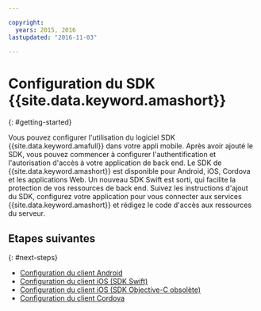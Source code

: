 ```yaml
---

copyright:
  years: 2015, 2016
lastupdated: "2016-11-03"

---
```


# Configuration du SDK {{site.data.keyword.amashort}}
{: #getting-started}

Vous pouvez configurer l'utilisation du logiciel SDK {{site.data.keyword.amafull}} dans votre appli mobile.  Après avoir ajouté le SDK, vous pouvez commencer à configurer l'authentification et l'autorisation d'accès à votre application de back end.  Le SDK de {{site.data.keyword.amashort}} est disponible pour Android, iOS, Cordova et les applications Web. Un nouveau SDK Swift est sorti, qui facilite la protection de vos ressources de back end. Suivez les instructions d'ajout du SDK, configurez votre application pour vous connecter aux services {{site.data.keyword.amashort}} et rédigez
le code d'accès aux ressources du serveur.


## Etapes suivantes
{: #next-steps}

* [Configuration du client Android](getting-started-android.html)
* [Configuration du client iOS (SDK Swift)](getting-started-ios-swift-sdk.html)
* [Configuration du client iOS (SDK Objective-C obsolète)](getting-started-ios.html)
* [Configuration du client Cordova](getting-started-cordova.html)
